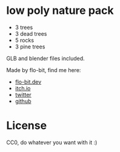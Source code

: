 # low poly nature pack

- 3 trees
- 3 dead trees
- 5 rocks
- 3 pine trees

GLB and blender files included.

Made by flo-bit, find me here:

- [flo-bit.dev](https://flo-bit.dev)
- [itch.io](https://flo-bit.itch.io/)
- [twitter](https://x.com/flobit_dev)
- [github](https://github.com/flo-bit)

# License

CC0, do whatever you want with it :)
